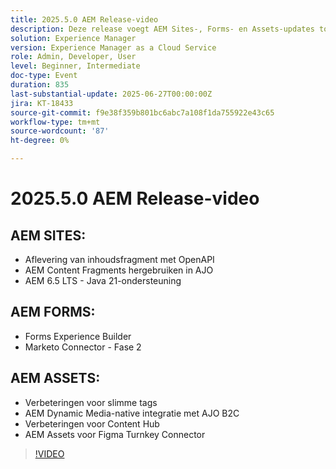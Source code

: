 ```yaml
---
title: 2025.5.0 AEM Release-video
description: Deze release voegt AEM Sites-, Forms- en Assets-updates toe, waaronder OpenAPI-levering, Java 21-ondersteuning, Smart Tags, Figma-connector en Dynamic Media voor AJO B2C.
solution: Experience Manager
version: Experience Manager as a Cloud Service
role: Admin, Developer, User
level: Beginner, Intermediate
doc-type: Event
duration: 835
last-substantial-update: 2025-06-27T00:00:00Z
jira: KT-18433
source-git-commit: f9e38f359b801bc6abc7a108f1da755922e43c65
workflow-type: tm+mt
source-wordcount: '87'
ht-degree: 0%

---
```



# 2025.5.0 AEM Release-video

## AEM SITES:

* Aflevering van inhoudsfragment met OpenAPI
* AEM Content Fragments hergebruiken in AJO
* AEM 6.5 LTS - Java 21-ondersteuning

## AEM FORMS:

* Forms Experience Builder
* Marketo Connector - Fase 2

## AEM ASSETS:

* Verbeteringen voor slimme tags
* AEM Dynamic Media-native integratie met AJO B2C
* Verbeteringen voor Content Hub
* AEM Assets voor Figma Turnkey Connector

>[!VIDEO](https://video.tv.adobe.com/v/3464307/?learn=on&enablevpops)
